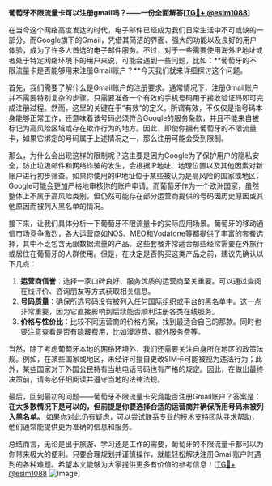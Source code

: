 **葡萄牙不限流量卡可以注册gmail吗？——一份全面解答[[TG💪+ @esim1088](https://t.me/s/esim1088)]**

在当今这个网络高度发达的时代，电子邮件已经成为我们日常生活中不可或缺的一部分。而Google旗下的Gmail，凭借其简洁的界面、强大的功能以及良好的用户体验，成为了许多人首选的电子邮件服务。不过，对于一些需要使用海外IP地址或者处于特定网络环境下的用户来说，可能会遇到一些问题，比如：**葡萄牙的不限流量卡是否能够用来注册Gmail账户？**今天我们就来详细探讨这个问题。

首先，我们需要了解什么是Gmail账户的注册要求。通常情况下，注册Gmail账户并不需要特别复杂的步骤，只需要准备一个有效的手机号码用于接收验证码即可完成注册过程。然而，这里的关键在于“有效”的定义。所谓有效，不仅仅是指号码本身能够正常工作，还意味着该号码必须符合Google的服务条款，并且不能来自被标记为高风险区域或存在欺诈行为的地方。因此，即使你拥有葡萄牙的不限流量卡，如果它绑定的号码属于上述情况之一，那么注册可能会受到限制。

那么，为什么会出现这样的限制呢？这主要是因为Google为了保护用户的隐私安全，防止垃圾邮件和网络诈骗的发生，会根据IP地址、地理位置以及其他因素对新账户进行初步筛查。如果你使用的IP地址位于某些被认为是高风险的国家或地区，Google可能会更加严格地审核你的账户申请。而葡萄牙作为一个欧洲国家，虽然整体上不属于高风险类别，但仍然可能存在部分运营商提供的号码因历史原因或其他原因而被列入黑名单的情况。

接下来，让我们具体分析一下葡萄牙不限流量卡的实际应用场景。葡萄牙的移动通信市场竞争激烈，各大运营商如NOS、MEO和Vodafone等都提供了丰富的套餐选择，其中不乏包含无限数据流量的产品。这些套餐非常适合那些经常需要在外旅行或居住在葡萄牙的人群使用。但是，在决定是否购买这类产品之前，建议先确认以下几点：

1. **运营商信誉**：选择一家口碑良好、服务优质的运营商至关重要。可以通过查阅在线评价、咨询朋友等方式获取相关信息。
2. **号码质量**：确保所选号码没有被列入任何国际组织或平台的黑名单中。这一点非常重要，因为它直接影响到后续能否顺利注册各类在线服务。
3. **价格与性价比**：比较不同运营商的价格方案，找到最适合自己的那款。同时也要注意查看是否有隐藏费用，比如漫游费、额外服务费等。

当然，除了考虑葡萄牙本地的网络环境外，我们还需要关注自身所在地区的政策法规。例如，在某些国家或地区，未经许可擅自更改SIM卡可能被视为违法行为；此外，某些国家对于外国公民持有当地电话号码也有严格的规定。因此，在做出最终决策前，请务必仔细阅读并遵守当地的法律法规。

最后，回到最初的问题——葡萄牙不限流量卡究竟能否注册Gmail账户？答案是：**在大多数情况下是可以的，但前提是你要选择合适的运营商并确保所用号码未被列入黑名单。** 如果你对此仍有疑虑，可以尝试联系专业的技术支持团队寻求帮助，他们通常能提供更为准确的信息和服务。

总结而言，无论是出于旅游、学习还是工作的需要，葡萄牙的不限流量卡都可以为你带来极大的便利。只要合理规划并谨慎操作，就能轻松解决注册Gmail账户时遇到的各种难题。希望本文能够为大家提供更多有价值的参考信息！[[TG💪+ @esim1088](https://t.me/s/esim1088) ![Image](https://i.postimg.cc/4NQfJmqS/Snipaste-2025-05-13-00-14-12.png)]